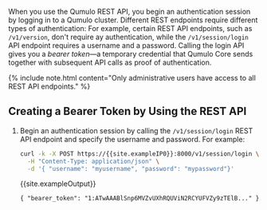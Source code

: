 When you use the Qumulo REST API, you begin an authentication session by logging in to a Qumulo cluster. Different REST endpoints require different types of authentication: For example, certain REST API endpoints, such as `/v1/version`, don't require ay authentication, while the `/v1/session/login` API endpoint requires a username and a password. Calling the login API gives you a _bearer token_&mdash;a temporary credential that Qumulo Core sends together with subsequent API calls as proof of authentication.

{% include note.html content="Only administrative users have access to all REST API endpoints." %}

## Creating a Bearer Token by Using the REST API

1. Begin an authentication session by calling the `/v1/session/login` REST API endpoint and specify the username and password. For example:

   ```bash
   curl -k -X POST https://{{site.exampleIP0}}:8000/v1/session/login \
     -H "Content-Type: application/json" \
     -d '{ "username": "myusername", "password": "mypassword"}'
   ```
   
   {{site.exampleOutput}}

   ```
   { "bearer_token": "1:ATwAAABlSnp6MVZvUXhRQUViN2RCYUFVZy9zTElB..." }
   ```
